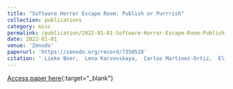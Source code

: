 ```yaml
---
title: "Software Horror Escape Room: Publish or Purrrish"
collection: publications
category: misc
permalink: /publication/2022-01-01-Software-Horror-Escape-Room-Publish-or-Purrrish
date: 2022-01-01
venue: 'Zenodo'
paperurl: 'https://zenodo.org/record/7350528'
citation: ' Lieke Boer,  Lena Karvovskaya,  Carlos Martinez-Ortiz,  Elisa Rodenburg,  Dan Rudmann,  Stephanie Sandt,  Meron Vermaas, &quot;Software Horror Escape Room: Publish or Purrrish.&quot; Zenodo, 2022.'
---
```

[Access paper here](https://zenodo.org/record/7350528){:target="_blank"}
